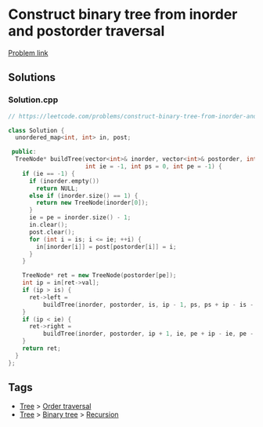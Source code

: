 # Construct binary tree from inorder and postorder traversal

[Problem link](https://leetcode.com/problems/construct-binary-tree-from-inorder-and-postorder-traversal)

## Solutions


### Solution.cpp
```cpp
// https://leetcode.com/problems/construct-binary-tree-from-inorder-and-postorder-traversal

class Solution {
  unordered_map<int, int> in, post;

 public:
  TreeNode* buildTree(vector<int>& inorder, vector<int>& postorder, int is = 0,
                      int ie = -1, int ps = 0, int pe = -1) {
    if (ie == -1) {
      if (inorder.empty())
        return NULL;
      else if (inorder.size() == 1) {
        return new TreeNode(inorder[0]);
      }
      ie = pe = inorder.size() - 1;
      in.clear();
      post.clear();
      for (int i = is; i <= ie; ++i) {
        in[inorder[i]] = post[postorder[i]] = i;
      }
    }

    TreeNode* ret = new TreeNode(postorder[pe]);
    int ip = in[ret->val];
    if (ip > is) {
      ret->left =
          buildTree(inorder, postorder, is, ip - 1, ps, ps + ip - is - 1);
    }
    if (ip < ie) {
      ret->right =
          buildTree(inorder, postorder, ip + 1, ie, pe + ip - ie, pe - 1);
    }
    return ret;
  }
};
```
## Tags

* [Tree](/Collections/tree.md#tree) > [Order traversal](/Collections/tree.md#order-traversal)
* [Tree](/Collections/tree.md#tree) > [Binary tree](/Collections/tree.md#binary-tree) > [Recursion](/Collections/tree.md#recursion)
